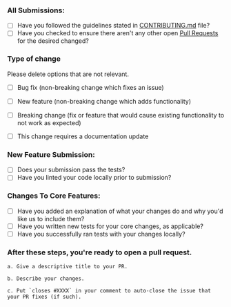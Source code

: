 ### All Submissions:

- [ ] Have you followed the guidelines stated in [CONTRIBUTING.md](https://github.com/virtual-tech-school/frytheweb/blob/main/CONTRIBUTING.md) file?
- [ ] Have you checked to ensure there aren't any other open [Pull Requests](https://github.com/virtual-tech-school/frytheweb/pulls ) for the desired changed?

<!-- You can erase any parts of this template not applicable to your Pull Request. -->

### Type of change

Please delete options that are not relevant.

- [ ] Bug fix (non-breaking change which fixes an issue)
- [ ] New feature (non-breaking change which adds functionality)
- [ ] Breaking change (fix or feature that would cause existing functionality to not work as expected)
- [ ] This change requires a documentation update


### New Feature Submission:

- [ ] Does your submission pass the tests? 
- [ ] Have you linted your code locally prior to submission?

### Changes To Core Features:

- [ ] Have you added an explanation of what your changes do and why you'd like us to include them?
- [ ] Have you written new tests for your core changes, as applicable?
- [ ] Have you successfully ran tests with your changes locally?

### **After** these steps, you're ready to open a pull request.

    a. Give a descriptive title to your PR.

    b. Describe your changes.

    c. Put `closes #XXXX` in your comment to auto-close the issue that your PR fixes (if such).

